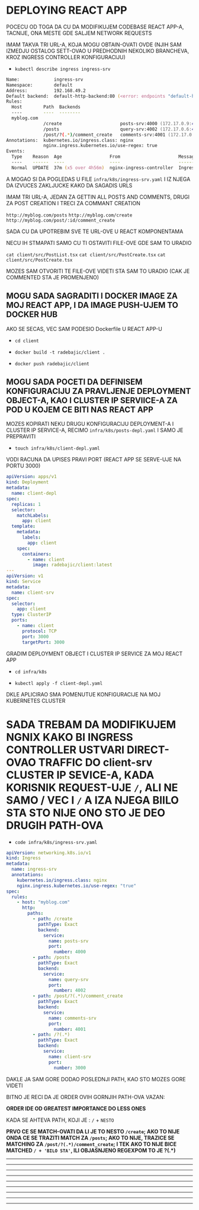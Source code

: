 # DEPLOYING REACT APP

POCECU OD TOGA DA CU DA MODIFIKUJEM CODEBASE REACT APP-A, TACNIJE, ONA MESTE GDE SALJEM NETWORK REQUESTS

IMAM TAKVA TRI URL-A, KOJA MOGU OBTAIN-OVATI OVDE (NJIH SAM IZMEDJU OSTALOG SETT-OVAO U PREDHODNIH NEKOLIKO BRANCHEVA, KROZ INGRESS CONTROLLER KONFIGURACIJU)

- `kubectl describe ingress ingress-srv`

```zsh
Name:             ingress-srv
Namespace:        default
Address:          192.168.49.2
Default backend:  default-http-backend:80 (<error: endpoints "default-http-backend" not found>)
Rules:
  Host        Path  Backends
  ----        ----  --------
  myblog.com  
              /create                      posts-srv:4000 (172.17.0.9:4000)
              /posts                       query-srv:4002 (172.17.0.6:4002)
              /post/?(.*)/comment_create   comments-srv:4001 (172.17.0.5:4001)
Annotations:  kubernetes.io/ingress.class: nginx
              nginx.ingress.kubernetes.io/use-regex: true
Events:
  Type    Reason  Age                  From                      Message
  ----    ------  ----                 ----                      -------
  Normal  UPDATE  37m (x5 over 4h56m)  nginx-ingress-controller  Ingress default/ingress-srv
```

A MOGAO SI DA POGLEDAS U FILE `infra/k8s/ingress-srv.yaml` I IZ NJEGA DA IZVUCES ZAKLJUCKE KAKO DA SAGADIS URLS

IMAM TRI URL-A, JEDAN ZA GETTIN ALL POSTS AND COMMENTS, DRUGI ZA POST CREATION I TRECI ZA COMMANT CREATION

`http://myblog.com/posts`
`http://myblog.com/create`
`http://myblog.com/post/:id/comment_create`

SADA CU DA UPOTREBIM SVE TE URL-OVE U REACT KOMPONENTAMA

NECU IH STMAPATI SAMO CU TI OSTAVITI FILE-OVE GDE SAM TO URADIO

`cat client/src/PostList.tsx`
`cat client/src/PostCreate.tsx`
`cat client/src/PostCreate.tsx`

MOZES SAM OTVORITI TE FILE-OVE VIDETI STA SAM TO URADIO (CAK JE COMMENTED STA JE PROMENJENO)

## MOGU SADA SAGRADITI I DOCKER IMAGE ZA MOJ REACT APP, I DA IMAGE PUSH-UJEM TO DOCKER HUB

AKO SE SECAS, VEC SAM PODESIO Dockerfile U REACT APP-U

- `cd client`

- `docker build -t radebajic/client .`

- `docker push radebajic/client`

## MOGU SADA POCETI DA DEFINISEM KONFIGURACIJU ZA PRAVLJENJE DEPLOYMENT OBJECT-A, KAO I CLUSTER IP SERVIICE-A ZA POD U KOJEM CE BITI NAS REACT APP

MOZES KOPIRATI NEKU DRUGU KONFIGURACIJU DEPLOYMENT-A I CLUSTER IP SERVICE-A, RECIMO `infra/k8s/posts-depl.yaml` I SAMO JE PREPRAVITI

- `touch infra/k8s/client-depl.yaml`

VODI RACUNA DA UPISES PRAVI PORT (REACT APP SE SERVE-UJE NA PORTU 3000)

```yaml
apiVersion: apps/v1
kind: Deployment
metadata:
  name: client-depl
spec:
  replicas: 1
  selector:
    matchLabels:
      app: client
  template:
    metadata:
      labels:
        app: client
    spec:
      containers:
        - name: client
          image: radebajic/client:latest
---
apiVersion: v1
kind: Service
metadata:
  name: client-srv
spec:
  selector:
    app: client
  type: ClusterIP
  ports:
    - name: client
      protocol: TCP
      port: 3000
      targetPort: 3000
```

GRADIM DEPLOYMENT OBJECT I CLUSTER IP SERVICE ZA MOJ REACT APP

- `cd infra/k8s`

- `kubectl apply -f client-depl.yaml`

DKLE APLICIRAO SMA POMENUTUE KONFIGURACIJE NA MOJ KUBERNETES CLUSTER

# SADA TREBAM DA MODIFIKUJEM NGNIX KAKO BI INGRESS CONTROLLER USTVARI DIRECT-OVAO TRAFFIC DO client-srv CLUSTER IP SEVICE-A, KADA KORISNIK REQUEST-UJE `/`, ALI NE SAMO / VEC I `/` A IZA NJEGA BIILO STA STO NIJE ONO STO JE DEO DRUGIH PATH-OVA

- `code infra/k8s/ingress-srv.yaml`

```yaml
apiVersion: networking.k8s.io/v1
kind: Ingress
metadata:
  name: ingress-srv
  annotations:
    kubernetes.io/ingress.class: nginx
    nginx.ingress.kubernetes.io/use-regex: "true"
spec:
  rules:
    - host: "myblog.com"
      http:
        paths:
          - path: /create
            pathType: Exact
            backend:
              service:
                name: posts-srv
                port:
                  number: 4000
          - path: /posts
            pathType: Exact
            backend:
              service:
                name: query-srv
                port:
                  number: 4002
          - path: /post/?(.*)/comment_create
            pathType: Exact
            backend:
              service:
                name: comments-srv
                port:
                  number: 4001
          - path: /?(.*)
            pathType: Exact
            backend:
              service:
                name: client-srv
                port:
                  number: 3000


```

DAKLE JA SAM GORE DODAO POSLEDNJI PATH, KAO STO MOZES GORE VIDETI

BITNO JE RECI DA JE ORDER OVIH GORNJIH PATH-OVA VAZAN:

**ORDER IDE OD GREATEST IMPORTANCE DO LESS ONES**

KADA SE AHTEVA PATH, KOJI JE :  `/` + `NESTO`

**PRVO CE SE MATCH-OVATI DA LI JE TO NESTO `/create`; AKO TO NIJE ONDA CE SE TRAZITI MATCH ZA `/posts`; AKO TO NIJE, TRAZICE SE MATCHING ZA `/post/?(.*)/comment_create`; I TEK AKO TO NIJE BICE MATCHED `/ + 'BILO STA'`, ILI OBJASNJENO REGEXPOM TO JE ?(.*)** 


****


***
***
***
***
***
***
***
***


